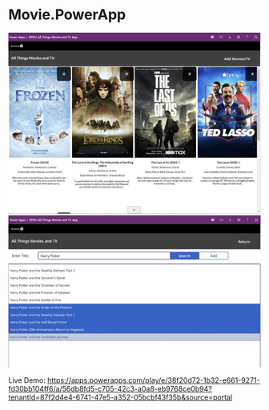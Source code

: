 # Movie.PowerApp

![screenshot](/movie_app.jpg "Landing Page")
![screenshot](/edit_page.jpg "Edit Page")

Live Demo: https://apps.powerapps.com/play/e/38f20d72-1b32-e661-9271-fd30bb104ff6/a/56db8fd5-c705-42c3-a0a8-eb9768ce0b94?tenantId=87f2d4e4-6741-47e5-a352-05bcbf43f35b&source=portal
